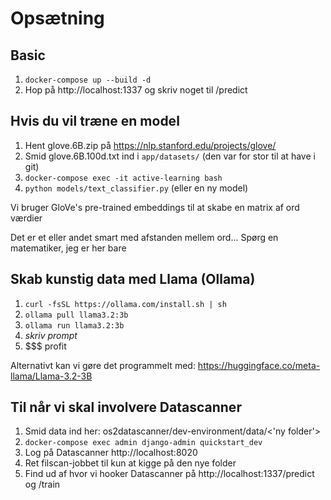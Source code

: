 # Opsætning

## Basic

1. `docker-compose up --build -d`
2. Hop på http://localhost:1337 og skriv noget til /predict

## Hvis du vil træne en model

1. Hent glove.6B.zip på https://nlp.stanford.edu/projects/glove/
2. Smid glove.6B.100d.txt ind i `app/datasets/` (den var for stor til at have i git)
3. `docker-compose exec -it active-learning bash`
4. `python models/text_classifier.py` (eller en ny model)

Vi bruger GloVe's pre-trained embeddings til at skabe en matrix af ord værdier

Det er et eller andet smart med afstanden mellem ord... Spørg en matematiker, jeg er her bare

## Skab kunstig data med Llama (Ollama)

1. `curl -fsSL https://ollama.com/install.sh | sh`
2. `ollama pull llama3.2:3b`
3. `ollama run llama3.2:3b`
4. _skriv prompt_
5. $$$ profit

Alternativt kan vi gøre det programmelt med: https://huggingface.co/meta-llama/Llama-3.2-3B

## Til når vi skal involvere Datascanner

1. Smid data ind her: os2datascanner/dev-environment/data/<'ny folder'>
2. `docker-compose exec admin django-admin quickstart_dev`
3. Log på Datascanner http://localhost:8020
4. Ret filscan-jobbet til kun at kigge på den nye folder
5. Find ud af hvor vi hooker Datascanner på http://localhost:1337/predict og /train
